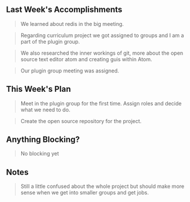 ## Last Week's Accomplishments

> We learned about redis in the big meeting.

> Regarding curriculum project we got assigned to groups and I am a part of the plugin group.

> We also researched the inner workings of git, more about the open source text editor atom and creating guis within 
> Atom.

> Our plugin group meeting was assigned.

## This Week's Plan

> Meet in the plugin group for the first time. Assign roles and decide what we need to do.

> Create the open source repository for the project.

## Anything Blocking?

> No blocking yet

## Notes

> Still a little confused about the whole project but should make more sense when we get into smaller groups and
> get jobs.
